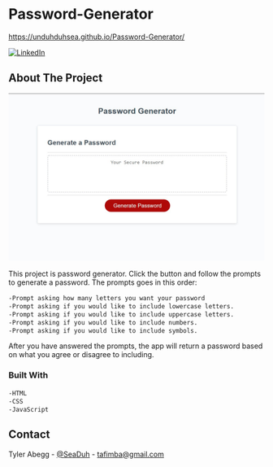 # Password-Generator

https://unduhduhsea.github.io/Password-Generator/

[![LinkedIn][linkedin-shield]][linkedin-url]

## About The Project


![Password Generator](Assets\images\password-generator.jpg)

This project is password generator. Click the button and follow
the prompts to generate a password. The prompts goes in this order:
    
    -Prompt asking how many letters you want your password
    -Prompt asking if you would like to include lowercase letters.
    -Prompt asking if you would like to include uppercase letters.
    -Prompt asking if you would like to include numbers.
    -Prompt asking if you would like to include symbols.

After you have answered the prompts, the app will return a password
based on what you agree or disagree to including. 

### Built With

    -HTML
    -CSS
    -JavaScript

## Contact

Tyler Abegg - [@SeaDuh](https://twitter.com/SeaDuh) - tafimba@gmail.com



























<!-- MARKDOWN LINKS & IMAGES -->
<!-- https://www.markdownguide.org/basic-syntax/#reference-style-links -->
[linkedin-shield]: https://img.shields.io/badge/-LinkedIn-black.svg?style=for-the-badge&logo=linkedin&colorB=555
[linkedin-url]: www.linkedin.com/in/tyler-abegg
[product-screenshot]: images/screenshot.png
